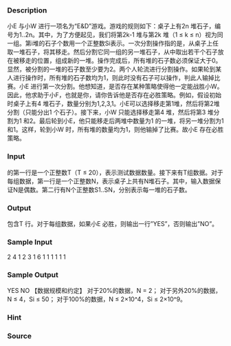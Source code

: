 
### Description
小E 与小W 进行一项名为“E&D”游戏。游戏的规则如下：桌子上有2n 堆石子，编号为1..2n。其中，为了方便起见，我们将第2k-1 堆与第2k 堆（1 ≤ k ≤ n）视为同一组。第i堆的石子个数用一个正整数Si表示。一次分割操作指的是，从桌子上任取一堆石子，将其移走。然后分割它同一组的另一堆石子，从中取出若干个石子放在被移走的位置，组成新的一堆。操作完成后，所有堆的石子数必须保证大于0。显然，被分割的一堆的石子数至少要为2。两个人轮流进行分割操作。如果轮到某人进行操作时，所有堆的石子数均为1，则此时没有石子可以操作，判此人输掉比赛。小E 进行第一次分割。他想知道，是否存在某种策略使得他一定能战胜小W。因此，他求助于小F，也就是你，请你告诉他是否存在必胜策略。例如，假设初始时桌子上有4 堆石子，数量分别为1,2,3,1。小E可以选择移走第1堆，然后将第2堆分割（只能分出1 个石子）。接下来，小W 只能选择移走第4 堆，然后将第3 堆分割为1 和2。最后轮到小E，他只能移走后两堆中数量为1 的一堆，将另一堆分割为1 和1。这样，轮到小W 时，所有堆的数量均为1，则他输掉了比赛。故小E 存在必胜策略。
### Input
的第一行是一个正整数T（T ≤ 20），表示测试数据数量。接下来有T组数据。对于每组数据，第一行是一个正整数N，表示桌子上共有N堆石子。其中，输入数据保证N是偶数。第二行有N个正整数S1..SN，分别表示每一堆的石子数。
### Output
包含T 行。对于每组数据，如果小E 必胜，则输出一行”YES”，否则输出”NO”。
### Sample Input
2
4
1 2 3 1
6
1 1 1 1 1 1

### Sample Output
YES
NO
【数据规模和约定】
对于20%的数据，N = 2；
对于另外20%的数据，N ≤ 4，Si ≤ 50；
对于100%的数据，N ≤ 2×10^4，Si ≤ 2×10^9。
### Hint

### Source
